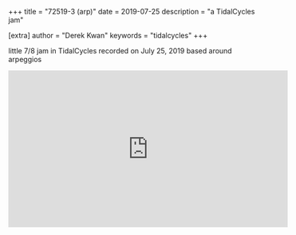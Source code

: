 +++
title = "72519-3 (arp)"
date = 2019-07-25
description = "a TidalCycles jam"

[extra]
author = "Derek Kwan"
keywords = "tidalcycles"
+++

little 7/8 jam in TidalCycles recorded  on July 25, 2019 based  around  arpeggios

<iframe width="560" height="315" src="https://www.youtube.com/embed/m_-Of5a4CwQ" frameborder="0" allow="accelerometer; autoplay; encrypted-media; gyroscope; picture-in-picture" allowfullscreen></iframe>
